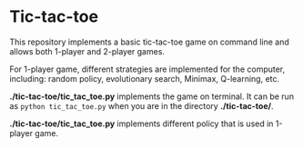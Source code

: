 # Tic-tac-toe

This repository implements a basic tic-tac-toe game on command line and allows both 1-player and 2-player games.

For 1-player game, different strategies are implemented for the computer, including: random policy, evolutionary search, Minimax, Q-learning, etc.

**./tic-tac-toe/tic_tac_toe.py** implements the game on terminal. It can be run as `python tic_tac_toe.py` when you are in the directory **./tic-tac-toe/**.

**./tic-tac-toe/tic_tac_toe.py** implements different policy that is used in 1-player game.


